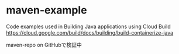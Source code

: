 # maven-example
Code examples used in Building Java  applications using Cloud Build
https://cloud.google.com/build/docs/building/build-containerize-java

maven-repo on GitHubで検証中
